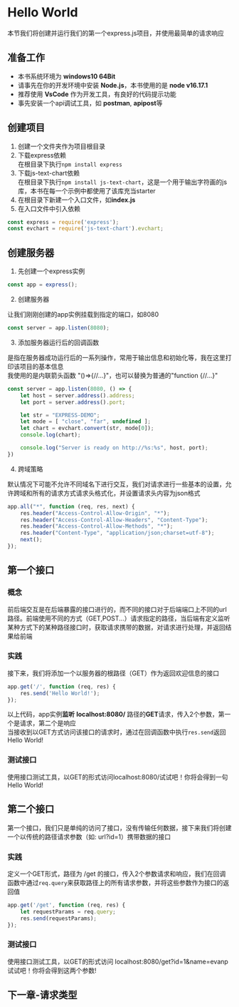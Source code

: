 # Hello World

本节我们将创建并运行我们的第一个express.js项目，并使用最简单的请求响应

## 准备工作

- 本书系统环境为 **windows10 64Bit**  
- 请事先在你的开发环境中安装 **Node.js**，本书使用的是 **node v16.17.1**  
- 推荐使用 **VsCode** 作为开发工具，有良好的代码提示功能  
- 事先安装一个api调试工具，如 **postman**, **apipost**等

## 创建项目

1. 创建一个文件夹作为项目根目录
2. 下载express依赖  
在根目录下执行`npm install express`  
3. 下载js-text-chart依赖  
在根目录下执行`npm install js-text-chart`，这是一个用于输出字符画的js库，本书在每一个示例中都使用了该库充当starter  
4. 在根目录下新建一个入口文件，如**index.js**
5. 在入口文件中引入依赖
```js
const express = require('express');
const evchart = require('js-text-chart').evchart;
```

## 创建服务器

1. 先创建一个express实例
```js
const app = express();
```
2. 创建服务器

让我们刚刚创建的app实例挂载到指定的端口，如8080
```js
const server = app.listen(8080);
```
3. 添加服务器运行后的回调函数

是指在服务器成功运行后的一系列操作，常用于输出信息和初始化等，我在这里打印该项目的基本信息  
我使用的是内联箭头函数 "()=>{//...}"，也可以替换为普通的"function {//...}"
```js
const server = app.listen(8080, () => {
    let host = server.address().address;
    let port = server.address().port;

    let str = "EXPRESS-DEMO";
    let mode = [ "close", "far", undefined ];
    let chart = evchart.convert(str, mode[0]);
    console.log(chart);

    console.log("Server is ready on http://%s:%s", host, port);
})
```

4. 跨域策略

默认情况下可能不允许不同域名下进行交互，我们对请求进行一些基本的设置，允许跨域和所有的请求方式请求头格式化，并设置请求头内容为json格式
```js
app.all("*", function (req, res, next) {
    res.header("Access-Control-Allow-Origin", "*");
    res.header("Access-Control-Allow-Headers", "Content-Type");
    res.header("Access-Control-Allow-Methods", "*");
    res.header("Content-Type", "application/json;charset=utf-8");
    next();
});
```

## 第一个接口

### 概念

前后端交互是在后端暴露的接口进行的，而不同的接口对于后端端口上不同的url路径。前端使用不同的方式（GET,POST...）请求指定的路径，当后端有定义监听某种方式下的某种路径接口时，获取请求携带的数据，对请求进行处理，并返回结果给前端 

### 实践

接下来，我们将添加一个以服务器的根路径（GET）作为返回欢迎信息的接口
```js
app.get('/', function (req, res) {
    res.send('Hello World!');
});
```
以上代码，app实例**监听** **localhost:8080/** 路径的**GET**请求，传入2个参数，第一个是请求，第二个是响应  
当接收到以GET方式访问该接口的请求时，通过在回调函数中执行`res.send`返回 Hello World!

### 测试接口

使用接口测试工具，以GET的形式访问localhost:8080/试试吧！你将会得到一句 Hello World!

## 第二个接口

第一个接口，我们只是单纯的访问了接口，没有传输任何数据，接下来我们将创建一个以传统的路径请求参数（如: url?id=1）携带数据的接口

### 实践

定义一个GET形式，路径为 /get 的接口，传入2个参数请求和响应，我们在回调函数中通过`req.query`来获取路径上的所有请求参数，并将这些参数作为接口的返回值
```js
app.get('/get', function (req, res) {
    let requestParams = req.query;
    res.send(requestParams);
});
```

### 测试接口

使用接口测试工具，以GET的形式访问 localhost:8080/get?id=1&name=evanp 试试吧！你将会得到这两个参数!

## 下一章-请求类型
